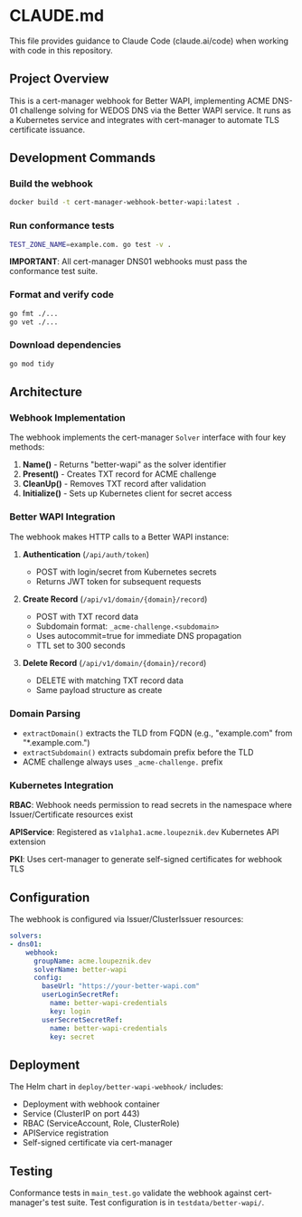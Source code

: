 # CLAUDE.md

This file provides guidance to Claude Code (claude.ai/code) when working with code in this repository.

## Project Overview

This is a cert-manager webhook for Better WAPI, implementing ACME DNS-01 challenge solving for WEDOS DNS via the Better WAPI service. It runs as a Kubernetes service and integrates with cert-manager to automate TLS certificate issuance.

## Development Commands

### Build the webhook
```bash
docker build -t cert-manager-webhook-better-wapi:latest .
```

### Run conformance tests
```bash
TEST_ZONE_NAME=example.com. go test -v .
```

**IMPORTANT**: All cert-manager DNS01 webhooks must pass the conformance test suite.

### Format and verify code
```bash
go fmt ./...
go vet ./...
```

### Download dependencies
```bash
go mod tidy
```

## Architecture

### Webhook Implementation

The webhook implements the cert-manager `Solver` interface with four key methods:

1. **Name()** - Returns "better-wapi" as the solver identifier
2. **Present()** - Creates TXT record for ACME challenge
3. **CleanUp()** - Removes TXT record after validation
4. **Initialize()** - Sets up Kubernetes client for secret access

### Better WAPI Integration

The webhook makes HTTP calls to a Better WAPI instance:

1. **Authentication** (`/api/auth/token`)
   - POST with login/secret from Kubernetes secrets
   - Returns JWT token for subsequent requests

2. **Create Record** (`/api/v1/domain/{domain}/record`)
   - POST with TXT record data
   - Subdomain format: `_acme-challenge.<subdomain>`
   - Uses autocommit=true for immediate DNS propagation
   - TTL set to 300 seconds

3. **Delete Record** (`/api/v1/domain/{domain}/record`)
   - DELETE with matching TXT record data
   - Same payload structure as create

### Domain Parsing

- `extractDomain()` extracts the TLD from FQDN (e.g., "example.com" from "*.example.com.")
- `extractSubdomain()` extracts subdomain prefix before the TLD
- ACME challenge always uses `_acme-challenge.` prefix

### Kubernetes Integration

**RBAC**: Webhook needs permission to read secrets in the namespace where Issuer/Certificate resources exist

**APIService**: Registered as `v1alpha1.acme.loupeznik.dev` Kubernetes API extension

**PKI**: Uses cert-manager to generate self-signed certificates for webhook TLS

## Configuration

The webhook is configured via Issuer/ClusterIssuer resources:

```yaml
solvers:
- dns01:
    webhook:
      groupName: acme.loupeznik.dev
      solverName: better-wapi
      config:
        baseUrl: "https://your-better-wapi.com"
        userLoginSecretRef:
          name: better-wapi-credentials
          key: login
        userSecretSecretRef:
          name: better-wapi-credentials
          key: secret
```

## Deployment

The Helm chart in `deploy/better-wapi-webhook/` includes:
- Deployment with webhook container
- Service (ClusterIP on port 443)
- RBAC (ServiceAccount, Role, ClusterRole)
- APIService registration
- Self-signed certificate via cert-manager

## Testing

Conformance tests in `main_test.go` validate the webhook against cert-manager's test suite. Test configuration is in `testdata/better-wapi/`.
